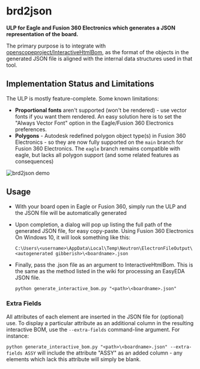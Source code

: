 # brd2json
**ULP for Eagle and Fusion 360 Electronics which generates a JSON representation of the board.**

The primary purpose is to integrate with [openscopeproject/InteractiveHtmlBom](https://github.com/openscopeproject/InteractiveHtmlBom), as the format of the objects in the generated JSON file is aligned with the internal data structures used in that tool.

## Implementation Status and Limitations
The ULP is mostly feature-complete.  Some known limitations:
* __Proportional fonts__ aren't supported (won't be rendered) - use vector fonts if you want them rendered.  An easy solution here is to set the "Always Vector Font" option in the Eagle/Fusion 360 Electronics preferences.
* __Polygons__ - Autodesk redefined polygon object type(s) in Fusion 360 Electronics - so they are now fully supported on the `main` branch for Fusion 360 Electronics.  The `eagle` branch remains compatible with eagle, but lacks all polygon support (and some related features as consequences)

![brd2json demo](https://j.gifs.com/gZw31k.gif)

## Usage
* With your board open in Eagle or Fusion 360, simply run the ULP and the JSON file will be automatically generated
* Upon completion, a dialog will pop up listing the full path of the generated JSON file, for easy copy-paste.
  Using Fusion 360 Electronics On Windows 10, it will look something like this:
  
    `C:\Users\<username>\AppData\Local\Temp\Neutron\ElectronFileOutput\<autogenerated gibberish>\<boardname>.json`
* Finally, pass the .json file as an argument to InteractiveHtmlBom. This is the same as the method listed in the wiki for processing an EasyEDA JSON file.

  `python generate_interactive_bom.py "<path>\<boardname>.json"`
  
### Extra Fields
All attributes of each element are inserted in the JSON file for (optional) use.  To display a particular attribute as an additional column in the resulting interactive BOM, use the `--extra-fields` command-line argument.  For instance:

`python generate_interactive_bom.py "<path>\<boardname>.json" --extra-fields ASSY` will include the attribute "ASSY" as an added column - any elements which lack this attribute will simply be blank.
